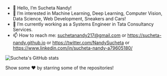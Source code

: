 - 👋 Hello, I’m Sucheta Nandy!
- 👀 I’m interested in Machine Learning, Deep Learning, Computer Vision, Data Science, Web Development, Sneakers and Cars!
- 🌱 I’m currently working as a Systems Engineer in Tata Consultancy Services.
- 📫 How to reach me: suchetanandy217@gmail.com or https://sucheta-nandy.github.io or https://twitter.com/NandySucheta or https://www.linkedin.com/in/sucheta-nandy-a79605180/

![Sucheta's GitHub stats](https://github-readme-stats.vercel.app/api?username=sucheta-nandy&show_icons=true&theme=radical)

Show some  ❤️  by starring some of the repositories!

<!---
sucheta-nandy/sucheta-nandy is a ✨ special ✨ repository because its `README.md` (this file) appears on your GitHub profile.
You can click the Preview link to take a look at your changes.
--->


